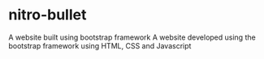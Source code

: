 # nitro-bullet
A website built using bootstrap framework
A website developed using the bootstrap framework using HTML, CSS and Javascript
